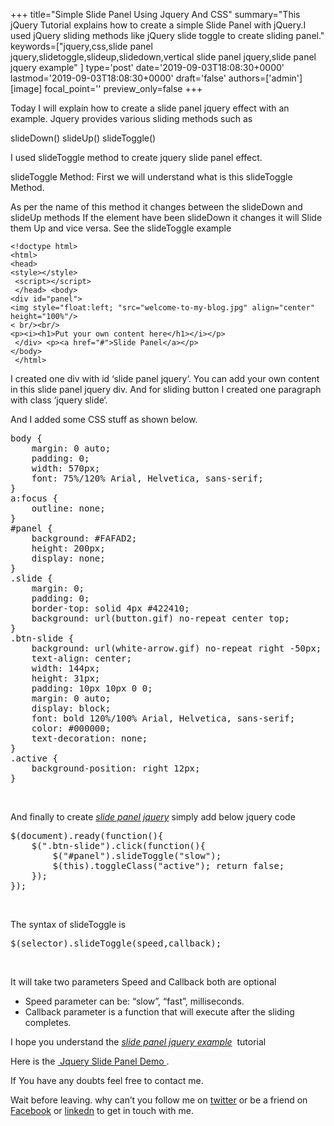 +++
title="Simple Slide Panel Using Jquery And CSS"
summary="This jQuery Tutorial explains how to create a simple Slide Panel with jQuery.I used jQuery sliding methods like jQuery slide toggle to create sliding panel."
keywords=["jquery,css,slide panel jquery,slidetoggle,slideup,slidedown,vertical slide panel jquery,slide panel jquery example"
]
type='post'
date='2019-09-03T18:08:30+0000'
lastmod='2019-09-03T18:08:30+0000'
draft='false'
authors=['admin']
[image]
focal_point=''
preview_only=false
+++

Today I will explain how to create a slide panel jquery effect with an example. Jquery provides various sliding methods such as

slideDown()
slideUp()
slideToggle()

I used slideToggle method to create  jquery slide panel effect.

slideToggle Method:
First we will understand what is this slideToggle Method.

As per the name of this method it changes between the slideDown and slideUp methods
If the element have been slideDown it changes it will Slide them Up and vice versa.
See the  slideToggle example

```
<!doctype html>
<html> 
<head> 
<style></style>
 <script></script>
 </head> <body> 
<div id="panel"> 
<img style="float:left; "src="welcome-to-my-blog.jpg" align="center" height="100%"/>
< br/><br/>
<p><i><h1>Put your own content here</h1></i></p>
 </div> <p><a href="#">Slide Panel</a></p> 
</body>
 </html>
``` 

I created one div with id ‘slide panel jquery‘.
You can add your own content in this slide panel jquery div.
And for sliding button I created one paragraph with class ‘jquery slide‘.

And I added some CSS stuff as shown below.


<pre>body {
	margin: 0 auto;
	padding: 0;
	width: 570px;
	font: 75%/120% Arial, Helvetica, sans-serif;
}
a:focus {
	outline: none;
}
#panel {
	background: #FAFAD2;
	height: 200px;
	display: none;
}
.slide {
	margin: 0;
	padding: 0;
	border-top: solid 4px #422410;
	background: url(button.gif) no-repeat center top;
}
.btn-slide {
	background: url(white-arrow.gif) no-repeat right -50px;
	text-align: center;
	width: 144px;
	height: 31px;
	padding: 10px 10px 0 0;
	margin: 0 auto;
	display: block;
	font: bold 120%/100% Arial, Helvetica, sans-serif;
	color: #000000;
	text-decoration: none;
}
.active {
	background-position: right 12px;
}</pre>

&nbsp;

And finally to create <span style="text-decoration: underline;"><em>slide panel jquery</em></span>&nbsp;simply add below jquery code

<pre>$(document).ready(function(){
	$(".btn-slide").click(function(){
		$("#panel").slideToggle("slow");
		$(this).toggleClass("active"); return false;
	});
});</pre>

&nbsp;

The syntax of slideToggle is

<pre>$(selector).slideToggle(speed,callback);</pre>

&nbsp;

It will take two parameters Speed and Callback both are optional

<ul><li>Speed parameter can be: “slow”, “fast”, milliseconds.</li><li>Callback parameter is a function that will execute after the sliding completes.</li></ul>

I hope you understand the <span style="text-decoration: underline;"><em>slide panel jquery example</em></span><em>&nbsp;</em> tutorial

Here is the <a title="Jquery Slide panel demo" href="https://www.arungudelli.com/Tools/HTML5/SlidePanel/JquerySlidePanelDemo.htm" target="_blank" rel="noopener">&nbsp;Jquery Slide Panel Demo </a>.

If You have any doubts feel free to contact me.

Wait before leaving.
why can’t you follow me on <a href="https://twitter.com/arungudelli" target="_blank" rel="noopener">twitter</a> or be a friend on <a href="https://www.facebook.com/gudelliArun" target="_blank" rel="noopener">Facebook</a> or  <a href="https://www.linkedin.com/in/arungudelli/" target="_blank" rel="noopener">linkedn</a> to get in touch with me.










